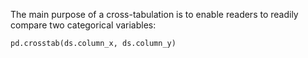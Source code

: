 The main purpose of a cross-tabulation is to enable readers to readily compare two categorical variables:

```python
pd.crosstab(ds.column_x, ds.column_y)
```

